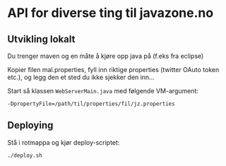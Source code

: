 API for diverse ting til javazone.no
=======

## Utvikling lokalt

Du trenger maven og en måte å kjøre opp java på (f.eks fra eclipse)

Kopier filen mal.properties, fyll inn riktige properties (twitter OAuto token etc.), og legg den et sted du ikke sjekker den inn...

Start så klassen `WebServerMain.java` med følgende VM-argument:

    -DpropertyFile=/path/til/properties/fil/jz.properties


## Deploying

Stå i rotmappa og kjør deploy-scriptet:

	./deploy.sh
